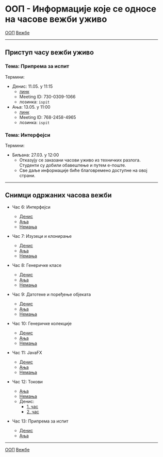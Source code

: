 # ООП - Информације које се односе на часове вежби уживо

[ООП](../../README.md) [Вежбе](../README.md)

---

## Приступ часу вежби уживо

### Тема: Припрема за испит	
Термини:
- Денис: 11.05. у 11:15
  - [линк](https://us04web.zoom.us/j/73003091066?pwd=aXRVSVBhSVVyUkNpOVA2aGgzK3RyZz09)
  - Meeting ID: 730-0309-1066
  - лозинка: `ispit`
- Ања: 13.05. у 11:00
  - [линк](https://us04web.zoom.us/j/76824584965?pwd=UEUwRDdGTFZVRUVacWVmeGdZNDNzUT09)
  - Meeting ID: 768-2458-4965
  - лозинка: `ispit`


### Тема: Интерфејси
Термини:
- Биљана: 27.03. у 12:00 
  - Отказују се заказани часови уживо из техничких разлога. Студенти су добили обавештење и путем е-поште.
  - Све даље информације биће благовремено доступне на овој страни. 

---

## Снимци одржаних часова вежби
- Час 6: Интерфејси
	- [Денис](https://youtu.be/yJid-lC8RUw) 
	- [Ања](https://youtu.be/rVcXIdKxfyo) 
	- [Немања](https://youtu.be/eEBMNy6TeQ0)

- Час 7: Изузеци и клонирање
	- [Денис](https://youtu.be/NeNkABXWxfY)
	- [Ања](https://youtu.be/2tUoWWEGoA0) 
	- [Немања](https://youtu.be/fL5qIcN7eGA)
  
- Час 8: Генеричке класе
	- [Денис](https://youtu.be/pae4I1DdSGM)
	- [Ања](https://youtu.be/th4Q0ykunsM)
	- [Немања](https://www.youtube.com/watch?v=HX8e5eR-VOA)
	
 - Час 9: Датотеке и поређење објеката
	- [Денис](https://youtu.be/7hycG24wSao)
	- [Ања](https://youtu.be/jRXVtql72Ys)
	- [Немања](https://www.youtube.com/watch?v=KBDBUloBTDI&feature=youtu.be)

 - Час 10: Генеричке колекције
	- [Денис](https://youtu.be/g0-DnQ7eYRk)
	- [Ања](https://youtu.be/-KHhVwXlKdw)
	- [Немања](https://www.youtube.com/watch?v=rpuuhvG-R9s&feature=youtu.be)

 - Час 11: JavaFX
	- [Денис](https://youtu.be/HhrVK4djalI)
	- [Ања](https://youtu.be/qEX8dH8dMXY)
	- [Немања](https://youtu.be/WGcEZZFYY4g)
  
 - Час 12: Токови
	- [Ања](https://youtu.be/wgIHWVUAA-I)
	- [Немања](https://youtu.be/DmRD5o5Tx-Q)
	- Денис: 
		- [1. час](https://youtu.be/gwovj-iLKoY)
		- [2. час](https://youtu.be/UOUNQhKm8Zg)
		
- Час 13: Припрема за испит
	- [Денис](https://youtu.be/23hzyX7kQH4)
	- [Ања](https://youtu.be/FZyE_a0NK-E)
	
	
---

[ООП](../../README.md) [Вежбе](../README.md)
